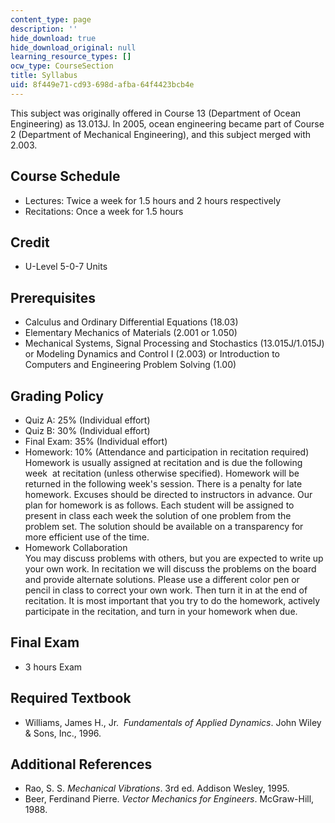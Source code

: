 ```yaml
---
content_type: page
description: ''
hide_download: true
hide_download_original: null
learning_resource_types: []
ocw_type: CourseSection
title: Syllabus
uid: 8f449e71-cd93-698d-afba-64f4423bcb4e
---
```


This subject was originally offered in Course 13 (Department of Ocean Engineering) as 13.013J. In 2005, ocean engineering became part of Course 2 (Department of Mechanical Engineering), and this subject merged with 2.003.

Course Schedule
---------------

*   Lectures: Twice a week for 1.5 hours and 2 hours respectively
*   Recitations: Once a week for 1.5 hours

Credit
------

*   U-Level 5-0-7 Units

Prerequisites
-------------

*   Calculus and Ordinary Differential Equations (18.03)
*   Elementary Mechanics of Materials (2.001 or 1.050)
*   Mechanical Systems, Signal Processing and Stochastics (13.015J/1.015J) or Modeling Dynamics and Control I (2.003) or Introduction to Computers and Engineering Problem Solving (1.00)

Grading Policy
--------------

*   Quiz A: 25% (Individual effort)
*   Quiz B: 30% (Individual effort)
*   Final Exam: 35% (Individual effort)
*   Homework: 10% (Attendance and participation in recitation required)  
    Homework is usually assigned at recitation and is due the following week  at recitation (unless otherwise specified). Homework will be returned in the following week's session. There is a penalty for late homework. Excuses should be directed to instructors in advance. Our plan for homework is as follows. Each student will be assigned to present in class each week the solution of one problem from the problem set. The solution should be available on a transparency for more efficient use of the time.
*   Homework Collaboration  
    You may discuss problems with others, but you are expected to write up your own work. In recitation we will discuss the problems on the board and provide alternate solutions. Please use a different color pen or pencil in class to correct your own work. Then turn it in at the end of recitation. It is most important that you try to do the homework, actively participate in the recitation, and turn in your homework when due.

Final Exam
----------

*   3 hours Exam

Required Textbook
-----------------

*   Williams, James H., Jr.  _Fundamentals of Applied Dynamics_. John Wiley & Sons, Inc., 1996.

Additional References
---------------------

*   Rao, S. S. _Mechanical Vibrations_. 3rd ed. Addison Wesley, 1995.
*   Beer, Ferdinand Pierre. _Vector Mechanics for Engineers_. McGraw-Hill, 1988.